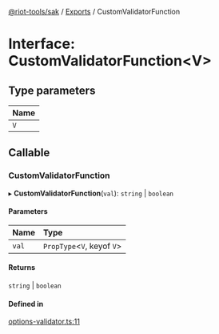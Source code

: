 [@riot-tools/sak](../README.md) / [Exports](../modules.md) / CustomValidatorFunction

# Interface: CustomValidatorFunction<V\>

## Type parameters

| Name |
| :------ |
| `V` |

## Callable

### CustomValidatorFunction

▸ **CustomValidatorFunction**(`val`): `string` \| `boolean`

#### Parameters

| Name | Type |
| :------ | :------ |
| `val` | `PropType`<`V`, keyof `V`\> |

#### Returns

`string` \| `boolean`

#### Defined in

[options-validator.ts:11](https://github.com/riot-tools/sak/blob/741d242/lib/options-validator.ts#L11)
